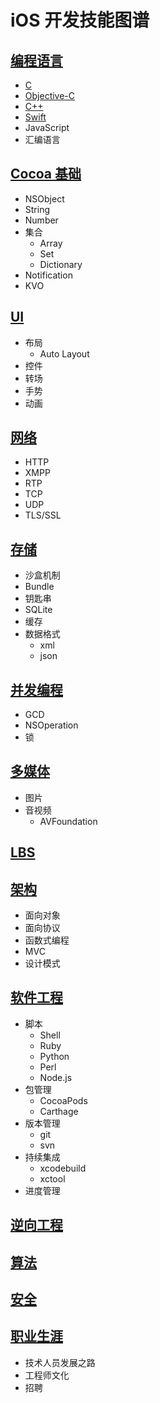 # iOS 开发技能图谱

## [编程语言](编程语言/README.md)
- [C](编程语言/C/README.md)
- [Objective-C](编程语言/Objective-C/README.md)
- [C++](编程语言/C++/README.md)
- [Swift](编程语言/Swift/README.md)
- JavaScript
- 汇编语言

## [Cocoa 基础](Cocoa基础/README.md)
- NSObject
- String
- Number
- 集合
    - Array
    - Set
    - Dictionary
- Notification
- KVO

## [UI](UI//README.md)
- 布局
    - Auto Layout
- 控件
- 转场
- 手势
- 动画

## [网络](网络/README.md)
- HTTP
- XMPP
- RTP
- TCP
- UDP
- TLS/SSL

## [存储](存储/README.md)
- 沙盒机制
- Bundle
- 钥匙串
- SQLite
- 缓存
- 数据格式
   - xml
   - json

## [并发编程](并发编程/README.md)
- GCD
- NSOperation
- 锁

## [多媒体](多媒体/README.md)
- 图片
- 音视频
    - AVFoundation

## [LBS](LBS/README.md)

## [架构](架构/README.md)
- 面向对象
- 面向协议
- 函数式编程
- MVC
- 设计模式

## [软件工程](软件工程/README.md)
- 脚本
    - Shell
    - Ruby
    - Python
    - Perl
    - Node.js
- 包管理
    - CocoaPods
    - Carthage
- 版本管理
    - git
    - svn
- 持续集成
    - xcodebuild
    - xctool
- 进度管理

## [逆向工程](逆向工程/README.md)

## [算法](算法/README.md)

## [安全](安全/README.md)

## [职业生涯](职业生涯/README.md)
- 技术人员发展之路
- 工程师文化
- 招聘
